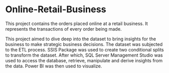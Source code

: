 # Online-Retail-Business

This project contains the orders placed online at a retail business. It represents the transactions of every order being made.

This project aimed to dive deep into the dataset to bring insights for the business to make strategic business decisions.
The dataset was subjected to the ETL process. SSIS Package was used to create two conditional splits to transform the dataset. After which, SQL Server Management Studio was used to access the database, retrieve, manipulate and derive insights from the data. Power BI was then used to visualize.
